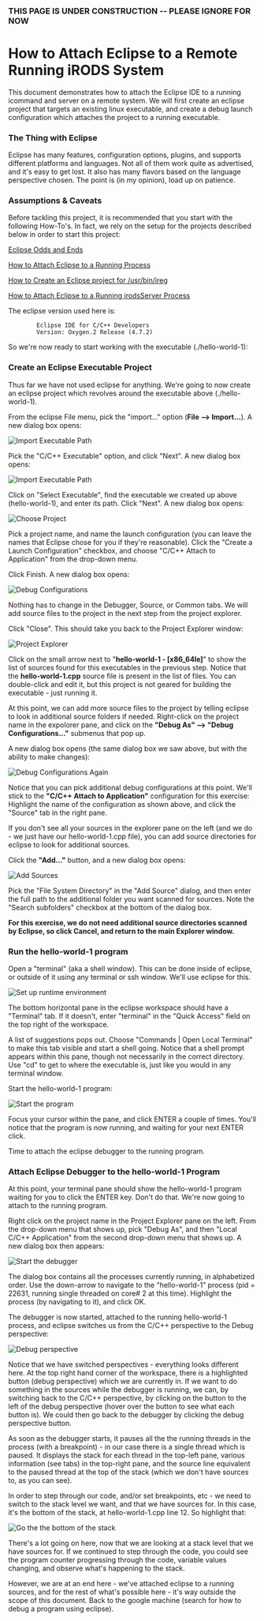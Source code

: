 ### THIS PAGE IS UNDER CONSTRUCTION -- PLEASE IGNORE FOR NOW ###

# How to Attach Eclipse to a Remote Running iRODS System

This document demonstrates how to attach the Eclipse IDE to a running icommand and server on a remote system. We will first create an eclipse project that targets an existing linux executable, and create a debug launch configuration which attaches the project to a running executable.


### The Thing with Eclipse ###
 
Eclipse has many features, configuration options, plugins, and supports different platforms and languages. Not all of them work quite as advertised, and it's easy to get lost. It also has many flavors based on the language perspective chosen. The point is (in my opinion), load up on patience.  


### Assumptions & Caveats ###

Before tackling this project, it is recommended that you start with the following How-To's.  In fact, we rely on the setup for the projects described below in order to start this project:

[Eclipse Odds and Ends](https://github.com/andrew-irods/How-To/blob/master/Eclipse-notes.md "https://github.com/andrew-irods/How-To/blob/master/Eclipse-notes.md")

[How to Attach Eclipse to a Running Process](https://github.com/andrew-irods/How-To/blob/master/Eclipse-attach-to-running-process.md "https://github.com/andrew-irods/How-To/blob/master/Eclipse-attach-to-running-process.md")

[How to Create an Eclipse project for /usr/bin/ireg](https://github.com/andrew-irods/How-To/blob/master/Eclipse-attach-to-icommand-executable.md)

[How to Attach Eclipse to a Running irodsServer Process](https://github.com/andrew-irods/How-To/blob/master/Eclipse-attach-to-irodsServer.md)

The eclipse version used here is:

~~~
		Eclipse IDE for C/C++ Developers
		Version: Oxygen.2 Release (4.7.2)
~~~


So we're now ready to start working with the executable (./hello-world-1):

### Create an Eclipse Executable Project ###

Thus far we have not used eclipse for anything.  We're going to now create an eclipse project which revolves around the executable above (./hello-world-1).   

From the eclipse File menu, pick the "import..." option  (**File --> Import...**). 
A new dialog box opens: 

![Import Executable Path](images/hello-world-1-image1.png "Choose the C/C++ Executable Files target") 

Pick the "C/C++ Executable" option, and click "Next". 
A new dialog box opens: 

![Import Executable Path](images/hello-world-1-image2.png "Import C/C++ Executable Files") 

Click on "Select Executable", find the executable we created up above (hello-world-1), and enter its path.  Click "Next".  A new dialog box opens: 

![Choose Project](images/hello-world-1-image3.png "Create an a new executable project") 

Pick a project name, and name the launch configuration (you can leave the names that Eclipse chose for you if they're reasonable). Click the "Create a Launch Configuration" checkbox, and choose  "C/C++ Attach to Application" from the drop-down menu. 

Click Finish. A new dialog box opens: 

![Debug Configurations](images/hello-world-1-image4.png "Name the debug configuration") 

Nothing has to change in the Debugger, Source, or Common tabs.  We will add source files to the project in the next step from the project explorer. 

Click "Close". This should take you back to the Project Explorer window: 

![Project Explorer](images/hello-world-1-image5.png "Project Explorer") 

Click on the small arrow next to "**hello-world-1 - [x86_64le]**" to show the list of sources found for this executables in the previous step.  Notice that the **hello-world-1.cpp** source file is present in the list of files.  You can double-click and edit it, but this project is not geared for building the executable - just running it.

At this point, we can add more source files to the project by telling eclipse to look in additional source folders if needed.  Right-click on the project name in the expolorer pane, and click on the **"Debug As" -->  "Debug Configurations..."** submenus that pop up.
 
A new dialog box opens (the same dialog box we saw above, but with the ability to make changes): 

![Debug Configurations Again](images/hello-world-1-image6.png "Modify this configuration if needed") 

Notice that you can pick additional debug configurations at this point. We'll stick to the **"C/C++ Attach to Application"** configuration for this exercise: Highlight the name of the configuration as shown above, and click the "Source" tab in the right pane.

If you don't see all your sources in the explorer pane on the left (and we do - we just have our hello-world-1.cpp file), you can add source directories for eclipse to look for additional sources. 

Click the **"Add..."** button, and a new dialog box opens: 

![Add Sources](images/hello-world-1-image7.png "Don't click OK since we're going to cancel out of this.") 

Pick the "File System Directory" in the "Add Source" dialog, and then enter the full path to the additional folder you want scanned for sources.  Note the "Search subfolders" checkbox at the bottom of the dialog box. 

**For this exercise, we do not need additional source directories scanned by Eclipse, so click Cancel, and return to the main Explorer window.**


### Run the hello-world-1 program ###

Open a "terminal" (aka a shell window).  This can be done inside of eclipse, or outside of it using any terminal or ssh window.  We'll use eclipse for this.  

![Set up runtime environment](images/hello-world-1-image8.png "Start a shell in the bottom pane") 

The bottom horizontal pane in the eclipse workspace should have a "Terminal" tab.  If it doesn't, enter "terminal" in the "Quick Access" field on the top right of the workspace.

A list of suggestions pops out. Choose "Commands | Open Local Terminal" to make this tab visible and start a shell going.  Notice that a shell prompt appears within this pane, though not necessarily in the correct directory.  Use "cd" to get to where the executable is, just like you would in any terminal window. 

Start the hello-world-1 program:

![Start the program](images/hello-world-1-image9.png "Start the program in the Terminal pane") 

Focus your cursor within the pane, and click ENTER a couple of times.  You'll notice that the program is now running, and waiting for your next ENTER click.

Time to attach the eclipse debugger to the running program. 

### Attach Eclipse Debugger to the hello-world-1 Program ###
 
At this point, your terminal pane should show the hello-world-1 program waiting for you to click the ENTER key.  Don't do that. We're now going to attach to the running program. 

Right click on the project name in the Project Explorer pane on the left.  From the drop-down menu that shows up, pick "Debug As", and then "Local C/C++ Application" from the second drop-down menu that shows up. A new dialog box then appears:

![Start the debugger](images/hello-world-1-image10.png "Start the debugger") 

The dialog box contains all the processes currently running, in alphabetized order.  Use the down-arrow to navigate to the "hello-world-1" process (pid = 22631, running single threaded on core# 2 at this time).  Highlight the process (by navigating to it), and click OK.  

The debugger is now started, attached to the running hello-world-1 process, and eclipse switches us from the C/C++ perspective to the Debug perspective:

![Debug perspective](images/hello-world-1-image11.png "Program is paused waiting for std::getline() to return") 

Notice that we have switched perspectives - everything looks different here. At the top right hand corner of the workspace, there is a highlighted button (debug perspective) which we are currently in.  If we want to do something in the sources while the debugger is running, we can, by switching back to the C/C++ perspective, by clicking on the button to the left of the debug perspective (hover over the button to see what each button is).  We could then go back to the debugger by clicking the debug perspective button. 

As soon as the debugger starts, it pauses all the the running threads in the process (with a breakpoint) - in our case there is a single thread which is paused.  It displays the stack for each thread in the top-left pane, various information (see tabs) in the top-right pane, and the source line equivalent to the paused thread at the top of the stack (which we don't have sources to, as you can see). 

In order to step through our code, and/or set breakpoints, etc - we need to switch to the stack level we want, and that we have sources for.  In this case, it's the bottom of the stack, at hello-world-1.cpp line 12.  So highlight that:

![Go the the bottom of the stack](images/hello-world-1-image12.png "Examine our sources at the breakpoint") 

There's a lot going on here, now that we are looking at a stack level that we have sources for.  If we continued to step through the code, you could see the program counter progressing through the code, variable values changing, and observe what's happening to the stack.

However, we are at an end here - we've attached eclipse to a running sources, and for the rest of what's possible here - it's way outside the scope of this document.  Back to the google machine (search for how to debug a program using eclipse).




